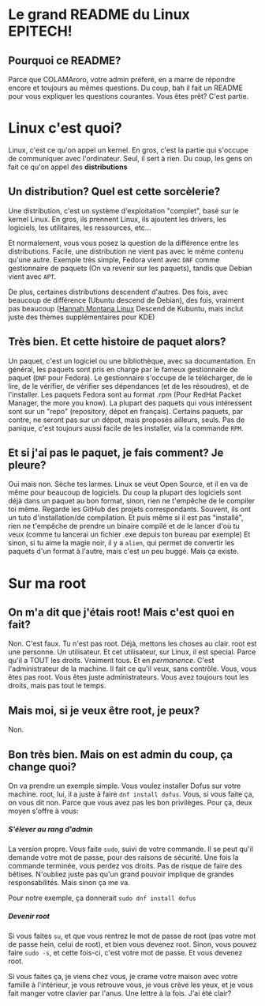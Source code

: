 # Le grand README du Linux EPITECH!

## Pourquoi ce README?

Parce que COLAMAroro, votre admin préferé, en a marre de répondre encore et toujours au mêmes questions. Du coup, bah il fait un README pour vous expliquer les questions courantes.
Vous êtes prêt? C'est partie.

# Linux c'est quoi?

Linux, c'est ce qu'on appel un kernel. En gros, c'est la partie qui s'occupe de communiquer avec l'ordinateur. Seul, il sert à rien. Du coup, les gens on fait ce qu'on appel des **distributions**

## Un distribution? Quel est cette sorcèlerie?

Une distribution, c'est un système d'exploitation "complet", basé sur le kernel Linux. En gros, ils prennent Linux, ils ajoutent les drivers, les logiciels, les utilitaires, les ressources, etc...

Et normalement, vous vous posez la question de la différence entre les distributions. Facile, une distribution ne vient pas avec le même contenu qu'une autre.
Exemple très simple, Fedora vient avec `DNF` comme gestionnaire de paquets (On va revenir sur les paquets), tandis que Debian vient avec `APT`.

De plus, certaines distributions descendent d'autres. Des fois, avec beaucoup de différence (Ubuntu descend de Debian), des fois, vraiment pas beaucoup ([Hannah Montana Linux](http://hannahmontana.sourceforge.net) Descend de Kubuntu, mais inclut juste des thèmes supplémentaires pour KDE)

## Très bien. Et cette histoire de paquet alors?

Un paquet, c'est un logiciel ou une bibliothèque, avec sa documentation. En général, les paquets sont pris en charge par le fameux gestionnaire de paquet (`DNF` pour Fedora).
Le gestionnaire s'occupe de le télécharger, de le lire, de le vérifier, de vérifier ses dépendances (et de les résoudres), et de l'installer.
Les paquets Fedora sont au format .rpm (Pour RedHat Packet Manager, the more you know). La plupart des paquets qui vous intéressent sont sur un "repo" (repository, dépot en français).
Certains paquets, par contre, ne seront pas sur un dépot, mais proposés ailleurs, seuls. Pas de panique, c'est toujours aussi facile de les installer, via la commande `RPM`.

## Et si j'ai pas le paquet, je fais comment? Je pleure?

Oui mais non. Sèche tes larmes. Linux se veut Open Source, et il en va de même pour beaucoup de logiciels. Du coup la plupart des logiciels sont déjà dans un paquet au bon format, sinon, rien ne t'empêche de le compiler toi même.
Regarde les GitHub des projets correspondants. Souvent, ils ont un tuto d'installation/de compilation. Et puis même si il est pas "installé", rien ne t'empêche de prendre un binaire compilé et de le lancer d'où tu veux (comme tu lancerai un fichier .exe depuis ton bureau par exemple)
Et sinon, si tu aime la magie noir, il y a `alien`, qui permet de convertir les paquets d'un format à l'autre, mais c'est un peu buggé. Mais ça existe.

# Sur ma root

## On m'a dit que j'étais root! Mais c'est quoi en fait?

Non. C'est faux. Tu n'est pas root. Déjà, mettons les choses au clair. root est une personne. Un utilisateur. Et cet utilisateur, sur Linux, il est special. Parce qu'il a TOUT les droits. Vraiment tous. Et en *permanence*. C'est l'administrateur de la machine. Il fait ce qu'il veux, sans contrôle.
Vous, vous êtes pas root. Vous êtes juste administrateurs. Vous avez toujours tout les droits, mais pas tout le temps.

## Mais moi, si je veux être root, je peux?

Non.

## Bon très bien. Mais on est admin du coup, ça change quoi?

On va prendre un exemple simple. Vous voulez installer Dofus sur votre machine.
root, lui, il a juste à faire `dnf install dofus`.
Vous, si vous faite ça, on vous dit non. Parce que vous avez pas les bon privilèges.
Pour ça, deux moyen s'offre à vous:

##### S'élever au rang d'admin

La version propre. Vous faite `sudo`, suivi de votre commande. Il se peut qu'il demande votre mot de passe, pour des raisons de sécurité.
Une fois la commande terminée, vous perdez vos droits. Pas de risque de faire des bêtises.
N'oubliez juste pas qu'un grand pouvoir implique de grandes responsabilités.
Mais sinon ça me va.

Pour notre exemple, ça donnerait `sudo dnf install dofus`

##### Devenir root

Si vous faites `su`, et que vous rentrez le mot de passe de root (pas votre mot de passe hein, celui de root), et bien vous devenez root.
Sinon, vous pouvez faire `sudo -s`, et cette fois-ci, c'est votre mot de passe. Et vous devenez root.

Si vous faites ça, je viens chez vous, je crame votre maison avec votre famille à l'intérieur, je vous retrouve vous, je vous crève les yeux, et je vous fait manger votre clavier par l'anus. Une lettre à la fois.
J'ai été clair?
